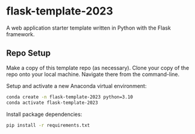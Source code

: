 # flask-template-2023

A web application starter template written in Python with the Flask framework.


## Repo Setup

Make a copy of this template repo (as necessary). Clone your copy of the repo onto your local machine. Navigate there from the command-line.

Setup and activate a new Anaconda virtual environment:

```sh
conda create -n flask-template-2023 python=3.10
conda activate flask-template-2023
```

Install package dependencies:

```sh
pip install -r requirements.txt
```
